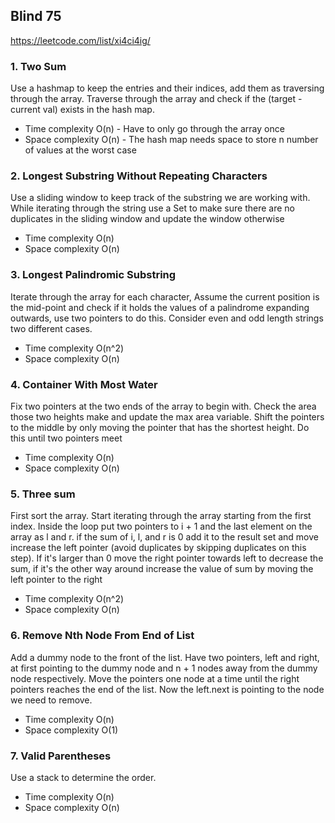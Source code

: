 ## Blind 75 

https://leetcode.com/list/xi4ci4ig/

### 1. Two Sum
Use a hashmap to keep the entries and their indices, add them as traversing through the array. Traverse through the 
array and check if the (target - current val) exists in the hash map.
- Time complexity O(n) - Have to only go through the array once
- Space complexity O(n) - The hash map needs space to store n number of values at the worst case 

### 2.  Longest Substring Without Repeating Characters

Use a sliding window to keep track of the substring we are working with. 
While iterating through the string use a Set to make sure there are no duplicates in the sliding window
and update the window otherwise 

- Time complexity O(n)
- Space complexity O(n)

### 3.  Longest Palindromic Substring

Iterate through the array for each character, Assume the current position is the mid-point and check if it holds the 
values of a palindrome expanding outwards, use two pointers to do this. Consider even and odd length strings two different 
cases.

- Time complexity O(n^2)
- Space complexity O(n)

### 4. Container With Most Water

Fix two pointers at the two ends of the array to begin with. Check the area those two heights make and 
update the max area variable. Shift the pointers to the middle by only moving the pointer that has the shortest height. 
Do this until two pointers meet

- Time complexity O(n)
- Space complexity O(n)

### 5. Three sum

First sort the array. Start iterating through the array starting from the first index. Inside the loop put two pointers 
to i + 1 and the last element on the array as l and r. if the sum of i, l, and r is 0 add it to the result set and move 
increase the left pointer (avoid duplicates by skipping duplicates on this step). If it's larger than 0 move the right 
pointer towards left to decrease the sum, if it's the other way around increase the value of sum by moving the left 
pointer to the right

- Time complexity O(n^2)
- Space complexity O(n)

### 6. Remove Nth Node From End of List

Add a dummy node to the front of the list. Have two pointers, left and right, at first pointing to the dummy node and 
n + 1 nodes away from the dummy node respectively. Move the pointers one node at a time until the right pointers reaches 
the end of the list. Now the left.next is pointing to the node we need to remove. 

- Time complexity O(n)
- Space complexity O(1)

### 7. Valid Parentheses

Use a stack to determine the order. 

- Time complexity O(n)
- Space complexity O(n)

